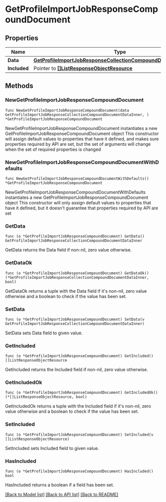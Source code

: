 # GetProfileImportJobResponseCompoundDocument

## Properties

Name | Type | Description | Notes
------------ | ------------- | ------------- | -------------
**Data** | [**GetProfileImportJobResponseCollectionCompoundDocumentDataInner**](GetProfileImportJobResponseCollectionCompoundDocumentDataInner.md) |  | 
**Included** | Pointer to [**[]ListResponseObjectResource**](ListResponseObjectResource.md) |  | [optional] 

## Methods

### NewGetProfileImportJobResponseCompoundDocument

`func NewGetProfileImportJobResponseCompoundDocument(data GetProfileImportJobResponseCollectionCompoundDocumentDataInner, ) *GetProfileImportJobResponseCompoundDocument`

NewGetProfileImportJobResponseCompoundDocument instantiates a new GetProfileImportJobResponseCompoundDocument object
This constructor will assign default values to properties that have it defined,
and makes sure properties required by API are set, but the set of arguments
will change when the set of required properties is changed

### NewGetProfileImportJobResponseCompoundDocumentWithDefaults

`func NewGetProfileImportJobResponseCompoundDocumentWithDefaults() *GetProfileImportJobResponseCompoundDocument`

NewGetProfileImportJobResponseCompoundDocumentWithDefaults instantiates a new GetProfileImportJobResponseCompoundDocument object
This constructor will only assign default values to properties that have it defined,
but it doesn't guarantee that properties required by API are set

### GetData

`func (o *GetProfileImportJobResponseCompoundDocument) GetData() GetProfileImportJobResponseCollectionCompoundDocumentDataInner`

GetData returns the Data field if non-nil, zero value otherwise.

### GetDataOk

`func (o *GetProfileImportJobResponseCompoundDocument) GetDataOk() (*GetProfileImportJobResponseCollectionCompoundDocumentDataInner, bool)`

GetDataOk returns a tuple with the Data field if it's non-nil, zero value otherwise
and a boolean to check if the value has been set.

### SetData

`func (o *GetProfileImportJobResponseCompoundDocument) SetData(v GetProfileImportJobResponseCollectionCompoundDocumentDataInner)`

SetData sets Data field to given value.


### GetIncluded

`func (o *GetProfileImportJobResponseCompoundDocument) GetIncluded() []ListResponseObjectResource`

GetIncluded returns the Included field if non-nil, zero value otherwise.

### GetIncludedOk

`func (o *GetProfileImportJobResponseCompoundDocument) GetIncludedOk() (*[]ListResponseObjectResource, bool)`

GetIncludedOk returns a tuple with the Included field if it's non-nil, zero value otherwise
and a boolean to check if the value has been set.

### SetIncluded

`func (o *GetProfileImportJobResponseCompoundDocument) SetIncluded(v []ListResponseObjectResource)`

SetIncluded sets Included field to given value.

### HasIncluded

`func (o *GetProfileImportJobResponseCompoundDocument) HasIncluded() bool`

HasIncluded returns a boolean if a field has been set.


[[Back to Model list]](../README.md#documentation-for-models) [[Back to API list]](../README.md#documentation-for-api-endpoints) [[Back to README]](../README.md)


